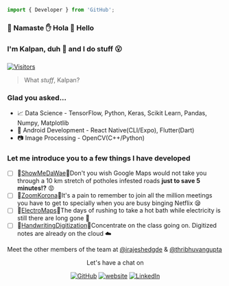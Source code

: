 ```javascript
import { Developer } from 'GitHub';
```


### 🙏  Namaste  ✋  Hola  👋  Hello

###  I'm Kalpan, duh 💁 and I do **stuff** 😮
### 

[![Visitors](https://visitor-badge.glitch.me/badge?page_id=vinitshahdeo.visitor-badge)](https://github.com/vinitshahdeo)

> What *stuff*, Kalpan? 
### Glad you asked...

 - 📈 Data Science - TensorFlow, Python, Keras, Scikit Learn, Pandas, Numpy, Matplotlib
 - 📱 Android Development - React Native(CLI/Expo), Flutter(Dart)
 - 📷 Image Processing - OpenCV(C++/Python)

### Let me introduce you to a few things I have developed

 - [ ] 🚗[ShowMeDaWae](https://github.com/sabm0hmayahai/showmedawae)🚗Don't you wish Google Maps would not take you through a 10 km stretch of potholes infested roads **just to save 5 minutes!?** 😡
 - [ ] 💬[ZoomKorona](https://github.com/kalpanmukherjee/zoomKorona)💬It's a pain to remember to join all the million meetings you have to get to specially when you are busy binging Netflix 😪
 - [ ] 🔋[ElectroMaps](https://github.com/sabm0hmayahai/Electro-Maps)🔋The days of rushing to take a hot bath while electricity is still there are long gone 🚿
 - [ ] 📔[HandwritingDigitization](https://github.com/sabm0hmayahai/handwriting-project)📔Concentrate on the class going on. Digitized notes are already on the cloud ☁️
 
 Meet the other members of the team at [@irajeshedgde](https://github.com/irajeshegde) & [@thribhuvangupta](https://github.com/ThribhuvanGuptaS)
 
<p align="center"> Let's have a chat on </p> 
<p align="center">
	<a href="https://github.com/kalpanmukherjee"><img src="https://img.shields.io/github/followers/kalpanmukherjee.svg?label=GitHub&style=social" alt="GitHub"></a>
	<a href="https://kalpan.codes/"><img src="https://img.shields.io/badge/Website-blueviolet?style=flat&logo=google-chrome&logoColor=white&color=Black" alt="website"></a>
	<a href="https://www.linkedin.com/in/kalpanmukherjee/"><img src="https://img.shields.io/badge/LinkedIn--_.svg?style=social&logo=linkedin" alt="LinkedIn"></a>
	
</p>



